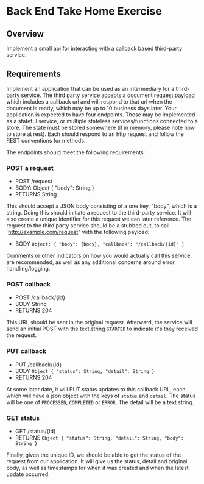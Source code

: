 # Back End Take Home Exercise

## Overview

Implement a small api for interacting with a callback based third-party
service.

## Requirements


Implement an application that can be used as an intermediary for a
third-party service.  The third party service accepts a document request
payload which includes a callback url and will respond to that url when the
document is ready, which may be up to 10 business days later.  Your
application is expected to have four endpoints.  These may be implemented as
a stateful service, or multiple stateless services/functions connected to a
store.  The state must be stored somewhere (if in memory, please note how to
store at rest).  Each should respond to an http request and follow the REST
conventions for methods.  

The endpoints should meet the following
requirements: 


### POST a request 

* POST /request
* BODY: Object { "body": String } 
* RETURNS String 

This should accept a JSON body consisting of a one key, "body", which is a
string.  Doing this should initiate a request to the third-party service. 
It will also create a unique identifier for this request we can later
reference.  The request to the third party service should be a stubbed out,
to call `http://example.com/request" with the following payload:

* BODY `Object: { "body": {body}, "callback": "/callback/{id}" }`

Comments or other indicators on how you would actually call this service are
recommended, as well as any additional concerns around error
handling/logging.

### POST callback 

* POST /callback/{id} 
* BODY String 
* RETURNS 204

This URL should be sent in the original request. Afterward, the service will
send an initial POST with the text string `STARTED` to indicate it's they
received the request.


### PUT callback 

* PUT /callback/{id}
* BODY `Object { "status": String, "detail": String }`
* RETURNS 204

At some later date, it will PUT status updates to this callback URL, each
which will have a json object with the keys of `status` and `detail`.  The
status will be one of `PROCESSED`, `COMPLETED` or `ERROR`.  The detail will
be a text string.


### GET status

* GET /status/{id}
* RETURNS `Object { "status": String, "detail": String, "body": String }`

Finally, given the unique ID, we should be able to get the status of the
request from our application.  It will give us the status, detail and
original body, as well as timestamps for when it was created and when the
latest update occurred.  

